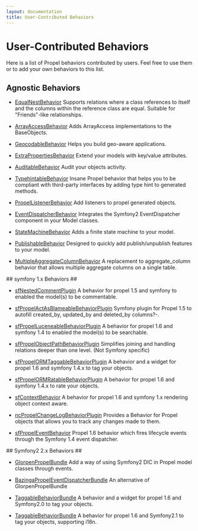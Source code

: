 ```yaml
---
layout: documentation
title: User-Contributed Behaviors
---
```


# User-Contributed Behaviors #

Here is a list of Propel behaviors contributed by users. Feel free to use them or to add your own behaviors to this list.


## Agnostic Behaviors ##

* [EqualNestBehavior](http://github.com/CraftyShadow/EqualNestBehavior) Supports relations where a class references to itself and the columns within the reference class are equal. Suitable for "Friends"-like relationships.

* [ArrayAccessBehavior](http://github.com/nnarhinen/propel-arrayaccess) Adds ArrayAccess implementations to the BaseObjects.

* [GeocodableBehavior](./geocodable-behavior.html) Helps you build geo-aware applications.

* [ExtraPropertiesBehavior](https://github.com/Carpe-Hora/ExtraPropertiesBehavior) Extend your models with key/value attributes.

* [AuditableBehavior](https://github.com/Carpe-Hora/AuditableBehavior) Audit your objects activity.

* [TypehintableBehavior](https://github.com/willdurand/TypehintableBehavior) Insane Propel behavior that helps you to be compliant with third-party interfaces by adding type hint to generated methods.

* [PropelListenerBehavior](https://github.com/gossi/propel-listener-behavior) Add listeners to propel generated objects.

* [EventDispatcherBehavior](https://github.com/willdurand/EventDispatcherBehavior) Integrates the Symfony2 EventDispatcher component in your Model classes.

* [StateMachineBehavior](https://github.com/willdurand/StateMachineBehavior) Adds a finite state machine to your model.

* [PublishableBehavior](https://github.com/willdurand/PublishableBehavior) Designed to quickly add publish/unpublish features to your model.

* [MultipleAggregateColumnBehavior](https://github.com/natecj/PropelMultipleAggregateColumnBehavior) A replacement to aggregate_column behavior that allows multiple aggregate columns on a single table.


## symfony 1.x Behaviors ##

* [sfNestedCommentPlugin](https://github.com/nibsirahsieu/sfNestedCommentPlugin) A behavior for propel 1.5 and symfony to enabled the model(s) to be commentable.

* [sfPropelActAsBlameableBehaviorPlugin](https://github.com/ArnaudD/sfPropelActAsBlameableBehaviorPlugin) Symfony plugin for Propel 1.5 to autofill created_by, updated_by and deleted_by columns?-.

* [sfPropelLuceneableBehaviorPlugin](https://github.com/nibsirahsieu/sfPropelLuceneableBehaviorPlugin) A behavior for propel 1.6 and symfony 1.4 to enabled the model(s) to be searchable.

* [sfPropelObjectPathBehaviorPlugin](http://www.symfony-project.org/plugins/sfPropelObjectPathBehaviorPlugin) Simplifies joining and handling relations deeper than one level. (Not Symfony specific)

* [sfPropelORMTaggableBehaviorPlugin](https://bitbucket.org/matteosister/sfpropelormtaggablebehaviorplugin) A behavior and a widget for propel 1.6 and symfony 1.4.x to tag your objects.

* [sfPropelORMRatableBehaviorPlugin](https://bitbucket.org/matteosister/sfpropelormratablebehaviorplugin)  A behavior for propel 1.6 and symfony 1.4.x to rate your objects.

* [sfContextBehavior](https://github.com/Carpe-Hora/sfContextBehavior) A behavior for propel 1.6 and symfony 1.x rendering object context aware.

* [ncPropelChangeLogBehaviorPlugin](https://github.com/CraftyShadow/ncPropelChangeLogBehaviorPlugin) Provides a Behavior for Propel objects that allows you to track any changes made to them. 

* [sfPropelEventBehavior](https://github.com/Tschebel/sfPropelEventBehavior) Propel 1.6 behavior which fires lifecycle events through the Symfony 1.4 event dispatcher.

## Symfony2 2.x Behaviors ##

* [GlorpenPropelBundle](https://bitbucket.org/glorpen/glorpenpropelbundle) Add a way of using Symfony2 DIC in Propel model classes through events. 

* [BazingaPropelEventDispatcherBundle](https://github.com/willdurand/BazingaPropelEventDispatcherBundle) An alternative of GlorpenPropelBundle

* [TaggableBehaviorBundle](https://bitbucket.org/glorpen/taggablebehaviorbundle) A behavior and a widget for propel 1.6 and Symfony2.0 to tag your objects.

* [TaggableBehaviorBundle](https://github.com/vbardales/PropelTaggableBehaviorBundle.git) A behavior for propel 1.6 and Symfony2.1 to tag your objects, supporting i18n.

